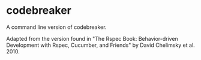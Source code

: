 # codebreaker

A command line version of codebreaker.

Adapted from the version found in "The Rspec Book: Behavior-driven Development with Rspec, Cucumber, and Friends" by David Chelimsky et al. 2010. 
